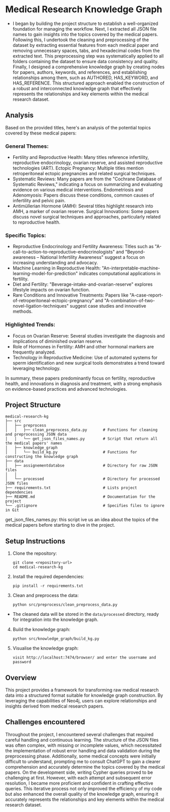 # Medical Research Knowledge Graph
- I began by building the project structure to establish a well-organized foundation for managing the workflow. Next, I extracted all JSON file names to gain insights into the topics covered by the medical papers. Following this, I undertook the cleaning and preprocessing of the dataset by extracting essential features from each medical paper and removing unnecessary spaces, tabs, and hexadecimal codes from the extracted text. This preprocessing step was systematically applied to all folders containing the dataset to ensure data consistency and quality. Finally, I designed a comprehensive knowledge graph by creating nodes for papers, authors, keywords, and references, and establishing relationships among them, such as AUTHORED, HAS_KEYWORD, and HAS_REFERENCE. This structured approach enabled the construction of a robust and interconnected knowledge graph that effectively represents the relationships and key elements within the medical research dataset.

## Analysis

Based on the provided titles, here's an analysis of the potential topics covered by these medical papers:

### General Themes:

- Fertility and Reproductive Health: Many titles reference infertility, reproductive endocrinology, ovarian reserve, and assisted reproductive technologies (ART).
Ectopic Pregnancy: Multiple titles mention retroperitoneal ectopic pregnancies and related surgical techniques.
- Systematic Reviews: Many papers are from the "Cochrane Database of Systematic Reviews," indicating a focus on summarizing and evaluating evidence on various medical interventions.
Endometriosis and Adenomyosis: Papers discuss these conditions, common causes of infertility and pelvic pain.
- Antimüllerian Hormone (AMH): Several titles highlight research into AMH, a marker of ovarian reserve.
Surgical Innovations: Some papers discuss novel surgical techniques and approaches, particularly related to reproductive health.

### Specific Topics:

- Reproductive Endocrinology and Fertility Awareness: Titles such as "A-call-to-action-to-reproductive-endocrinologists" and "Beyond-awareness – National Infertility Awareness" suggest a focus on increasing understanding and advocacy.
- Machine Learning in Reproductive Health: "An-interpretable-machine-learning-model-for-prediction" indicates computational applications in fertility.
- Diet and Fertility: "Beverage-intake-and-ovarian-reserve" explores lifestyle impacts on ovarian function.
- Rare Conditions and Innovative Treatments: Papers like "A-case-report-of-retroperitoneal-ectopic-pregnancy" and "A-combination-of-two-novel-ligation-techniques" suggest case studies and innovative methods.

### Highlighted Trends:

- Focus on Ovarian Reserve: Several studies investigate the diagnosis and implications of diminished ovarian reserve.
- Role of Hormones in Fertility: AMH and other hormonal markers are frequently analyzed.
- Technology in Reproductive Medicine: Use of automated systems for sperm identification and new surgical tools demonstrates a trend toward leveraging technology.


In summary, these papers predominantly focus on fertility, reproductive health, and innovations in diagnosis and treatment, with a strong emphasis on evidence-based practices and advanced technologies.

## Project Structure

```
medical-research-kg
├── src
│   ├── preprocess
│   │   ├── clean_preprocess_data.py       # Functions for cleaning and preprocessing JSON data
│   │   └── get_json_files_names.py        # Script that return all the medical papers' names
│   ├── knowledge_graph        
│   │   └── build_kg.py                    # Functions for constructing the knowledge graph
├── data
│   ├── assignementdatabse                 # Directory for raw JSON files
│   │                           
│   └── processed                          # Directory for processed JSON files
├── requirements.txt                       # Lists project dependencies
├── README.md                              # Documentation for the project
└── .gitignore                             # Specifies files to ignore in Git
```


get_json_files_names.py: this script ive us an idea about the topics of the medical papers before starting to dive in the project.

## Setup Instructions

1. Clone the repository:
   ```
   git clone <repository-url>
   cd medical-research-kg
   ```

2. Install the required dependencies:
   ```
   pip install -r requirements.txt
   ```
3. Clean and preprocess the data:
   ```
   python src/preprocess/clean_preprocess_data.py
   ```
- The cleaned data will be stored in the `data/processed` directory, ready for integration into the knowledge graph.

4. Build the knowledge graph:
   ```
   python src/knowledge_graph/build_kg.py
   ```
5. Visualise the knowledge graph:
   ```
   visit http://localhost:7474/browser/ and enter the username and password
   ```
## Overview

This project provides a framework for transforming raw medical research data into a structured format suitable for knowledge graph construction. By leveraging the capabilities of Neo4j, users can explore relationships and insights derived from medical research papers.

## Challenges encountered

Throughout the project, I encountered several challenges that required careful handling and continuous learning. The structure of the JSON files was often complex, with missing or incomplete values, which necessitated the implementation of robust error handling and data validation during the preprocessing phase. Additionally, some medical concepts were initially difficult to understand, prompting me to consult ChatGPT to gain a clearer comprehension and accurately determine the topics covered by the medical papers. On the development side, writing Cypher queries proved to be challenging at first. However, with each attempt and subsequent error resolution, I became more proficient and confident in crafting effective queries. This iterative process not only improved the efficiency of my code but also enhanced the overall quality of the knowledge graph, ensuring it accurately represents the relationships and key elements within the medical research dataset.